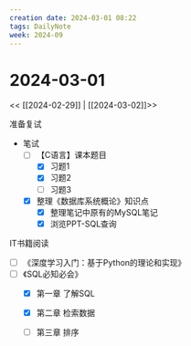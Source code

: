 ```yaml
---
creation date: 2024-03-01 08:22
tags: DailyNote
week: 2024-09
---
```


# 2024-03-01

<< [[2024-02-29]] | [[2024-03-02]]>>

准备复试

- 笔试
	- [ ] 【C语言】课本题目
		- [x] 习题1
		- [x] 习题2
		- [ ] 习题3
	- [x] 整理《数据库系统概论》知识点
		- [x] 整理笔记中原有的MySQL笔记
		- [x] 浏览PPT-SQL查询

IT书籍阅读
- [ ] 《深度学习入门：基于Python的理论和实现》
- [ ] 《SQL必知必会》
	- [x] 第一章 了解SQL
	- [x] 第二章 检索数据
	- [ ] 第三章 排序

